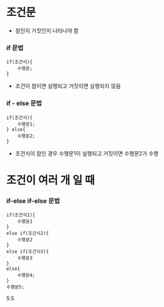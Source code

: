 # 조건문

- 참인지 거짓인지 나타나야 함

### if 문법

```
if(조건식){
	수행문;
}
```

- 조건이 참이면 실행되고 거짓이면 실행되지 않음

### if - else 문법

```
if(조건식){
	수행문1;
} else{
	수행문2;
}
```

- 조건식이 참인 경우 수행문1이 실행되고 거짓이면 수행문2가 수행

# 조건이 여러 개 일 때

### if-else if-else 문법

```
if(조건식1){
	수행문1
}
else if(조건식2){
	수행문2
}
else if(조건식3){
	수행문3
}
else{
	수행문4;
}
수행문5; 
```

5:5